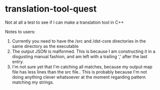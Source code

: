 # translation-tool-quest
Not at all a test to see if I can make a translation tool in C++

Notes to users:
1. Currently you need to have the /src and /dst-core directories in the same directory as the executable
2. The output JSON is malformed. This is because I am constructing it in a disgusting manual fashion,
and am left with a trailing ',' after the last entry.
3. I'm not sure yet that I'm catching all matches, because my output map file has less lines than the src file..
This is probably because I'm not doing anything clever whatsoever at the moment regarding pattern matching my strings.